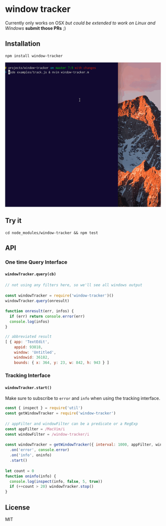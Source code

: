 # window tracker

Currently only works on OSX _but could be extended to work on Linux and Windows_ **submit those PRs** ;)

## Installation

    npm install window-tracker

![demo](assets/window-tracker.gif)

## Try it

```
cd node_modules/window-tracker && npm test
```

## API

### One time Query Interface

#### `windowTracker.query(cb)`

```js
// not using any filters here, so we'll see all windows output

const windowTracker = require('window-tracker')()
windowTracker.query(onresult)

function onresult(err, infos) {
  if (err) return console.error(err)
  console.log(infos)
}
```

```js
// abbreviated result
[ { app: 'TextEdit',
    appid: 93818,
    window: 'Untitled',
    windowid: 36182,
    bounds: { x: 364, y: 23, w: 842, h: 943 } ]
```

### Tracking Interface

#### `windowTracker.start()`

Make sure to subscribe to `error` and `info` when using the tracking interface.

```js
const { inspect } = require('util')
const getWindowTracker = require('window-tracker')

// appFilter and windowFilter can be a predicate or a RegExp
const appFilter = /MacVim/i
const windowFilter = /window-tracker/i

const windowTracker = getWindowTracker({ interval: 1000, appFilter, windowFilter })
  .on('error', console.error)
  .on('info', oninfo)
  .start()

let count = 0
function oninfo(info) {
  console.log(inspect(info, false, 5, true))
  if (++count > 20) windowTracker.stop()
}
```

## License

MIT
